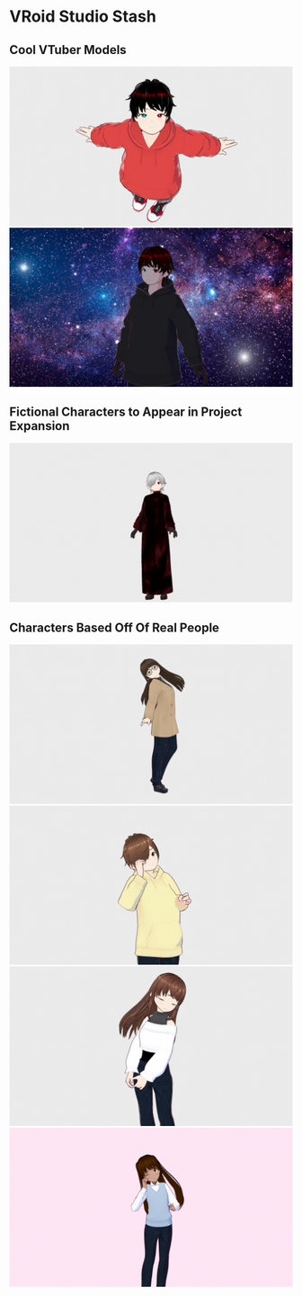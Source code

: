 # VRoid Studio Stash

## Cool VTuber Models
![](https://github.com/SlickFromMars/vroid-stash/blob/main/slick/img/slick04.png)
![](https://github.com/SlickFromMars/vroid-stash/blob/main/slick_remaster/img/slick_wip.png)
## Fictional Characters to Appear in Project Expansion
![](https://github.com/SlickFromMars/vroid-stash/blob/main/grim/img/grim02.png)
## Characters Based Off Of Real People
![](https://github.com/SlickFromMars/vroid-stash/blob/main/newt/img/newt02.png)
![](https://github.com/SlickFromMars/vroid-stash/blob/main/alex/img/alex04.png)
![](https://github.com/SlickFromMars/vroid-stash/blob/main/maddie/img/maddie02.png)
![](https://github.com/SlickFromMars/vroid-stash/blob/main/jazzy/img/jazzy04.png)

